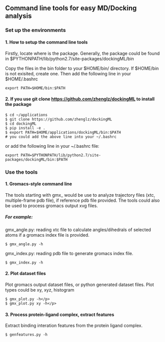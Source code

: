 ## Command line tools for easy MD/Docking analysis

### Set up the environments

#### 1. How to setup the command line tools
<p> Firstly, locate where is the package. Generally, the package
could be found in $PYTHONPATH/lib/python2.7/site-packages/dockingML/bin
</p>
<p>Copy the files in the bin folder to your $HOME/bin/ directory. If 
$HOME/bin is not exisited, create one. Then add the following line in your 
$HOME/.bashrc
</p>
    
    export PATH=$HOME/bin:$PATH

#### 2. If you use git clone https://github.com/zhenglz/dockingML to install the package
    $ cd ~/applications
    $ git clone https://github.com/zhenglz/dockingML
    $ cd dockingML
    $ pip install -e . 
    $ export PATH=$HOME/applications/dockingML/bin:$PATH
    # you could add the above line into your ~/.bashrc 


<p> or add the following line in your ~/.bashrc file: </p>

    export PATH=$PYTHONPATH/lib/python2.7/site-packages/dockingML/bin:$PATH

### Use the tools 

#### 1. Gromacs-style command line
<p>The tools starting with gmx_ would be use to analyze 
trajectory files (xtc, multiple-frame pdb file), if reference
pdb file provided. The tools could also be used to process 
gromacs output xvg files.</p>

##### For example:
<p>gmx_angle.py: reading xtc file to calculate angles/dihedrals of 
selected atoms if a gromacs index file is provided.<p/>
    
    $ gmx_angle.py -h
    
<p>gmx_index.py: reading pdb file to generate gromacs index 
file. </p>
    
    $ gmx_index.py -h

#### 2. Plot dataset files
<p>Plot gromacs output dataset files, or python generated dataset files.
Plot types could be xy, xyz, histogram
</p>

    $ gmx_plot.py -h</p>
    $ gmx_plot.py xy -h</p>

#### 3. Process protein-ligand complex, extract features
<p>Extract binding interation features from the protein ligand 
complex.</p>

    $ genfeatures.py -h

